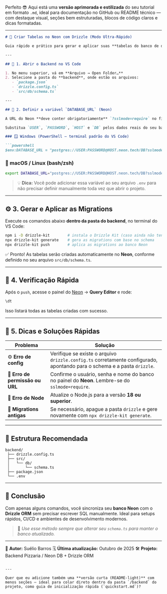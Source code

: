 Perfeito 😎 Aqui está uma **versão aprimorada e estilizada** do seu tutorial em formato `.md`, ideal para documentação no GitHub ou README técnico — com destaque visual, seções bem estruturadas, blocos de código claros e dicas formatadas.

---

````markdown
# 🚀 Criar Tabelas no Neon com Drizzle (Modo Ultra-Rápido)

Guia rápido e prático para gerar e aplicar suas **tabelas do banco de dados Neon** com o **Drizzle ORM** em poucos comandos.

---

## 📂 1. Abrir o Backend no VS Code

1. No menu superior, vá em **Arquivo → Open Folder…**  
2. Selecione a pasta do **backend**, onde estão os arquivos:
   - `package.json`
   - `drizzle.config.ts`
   - `src/db/schema.ts`

---

## 🔗 2. Definir a variável `DATABASE_URL` (Neon)

A URL do Neon **deve conter obrigatoriamente** `?sslmode=require` no final.

Substitua `USER`, `PASSWORD`, `HOST` e `DB` pelos dados reais do seu banco.

### 🪟 Windows (PowerShell – terminal padrão do VS Code)

```powershell
$env:DATABASE_URL = "postgres://USER:PASSWORD@HOST.neon.tech/DB?sslmode=require"
````

### 🐧 macOS / Linux (bash/zsh)

```bash
export DATABASE_URL="postgres://USER:PASSWORD@HOST.neon.tech/DB?sslmode=require"
```

> 💡 **Dica:** Você pode adicionar essa variável ao seu arquivo `.env` para não precisar definir manualmente toda vez que abrir o projeto.

---

## ⚙️ 3. Gerar e Aplicar as Migrations

Execute os comandos abaixo **dentro da pasta do backend**, no terminal do VS Code:

```bash
npm i -D drizzle-kit        # instala o Drizzle Kit (caso ainda não tenha)
npx drizzle-kit generate    # gera as migrations com base no schema
npx drizzle-kit push        # aplica as migrations ao banco Neon
```

✅ Pronto!
As tabelas serão criadas automaticamente no **Neon**, conforme definido no seu arquivo `src/db/schema.ts`.

---

## 🧭 4. Verificação Rápida

Após o `push`, acesse o painel do [Neon](https://neon.tech) → **Query Editor** e rode:

```sql
\dt
```

Isso listará todas as tabelas criadas com sucesso.

---

## 🩵 5. Dicas e Soluções Rápidas

| Problema                        | Solução                                                                                                                  |
| ------------------------------- | ------------------------------------------------------------------------------------------------------------------------ |
| ⚙️ **Erro de config**           | Verifique se existe o arquivo `drizzle.config.ts` corretamente configurado, apontando para o schema e a pasta `drizzle`. |
| 🔐 **Erro de permissão ou URL** | Confirme o usuário, senha e nome do banco no painel do **Neon**. Lembre-se do `sslmode=require`.                         |
| 🧩 **Erro de Node**             | Atualize o Node.js para a versão **18 ou superior**.                                                                     |
| 💾 **Migrations antigas**       | Se necessário, apague a pasta `drizzle` e gere novamente com `npx drizzle-kit generate`.                                 |

---

## 🧩 Estrutura Recomendada

```
backend/
 ├── drizzle.config.ts
 ├── src/
 │   └── db/
 │       └── schema.ts
 ├── package.json
 └── .env
```

---

## 🏁 Conclusão

Com apenas alguns comandos, você sincroniza seu **banco Neon** com o **Drizzle ORM** sem precisar escrever SQL manualmente.
Ideal para setups rápidos, CI/CD e ambientes de desenvolvimento modernos.

> 🔄 *Use esse método sempre que alterar seu `schema.ts` para manter o banco atualizado.*

---

📘 **Autor:** Suélio Barros
🗓️ **Última atualização:** Outubro de 2025
🛠️ **Projeto:** Backend Pizzaria / Neon DB + Drizzle ORM

```

---

Quer que eu adicione também uma **versão curta (README-light)** com menos seções — ideal para colar direto dentro da pasta `/backend` do projeto, como guia de inicialização rápida (`quickstart.md`)?
```
